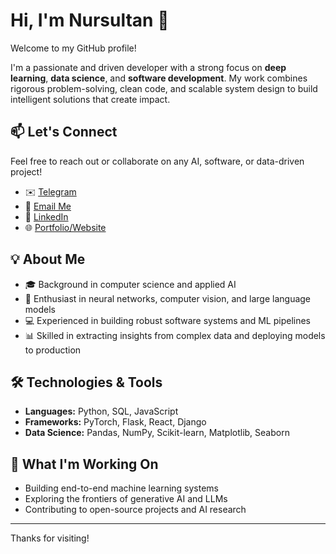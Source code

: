 # Hi, I'm Nursultan 👋

Welcome to my GitHub profile!

I'm a passionate and driven developer with a strong focus on **deep learning**, **data science**, and **software development**. My work combines rigorous problem-solving, clean code, and scalable system design to build intelligent solutions that create impact.

## 📫 Let's Connect

Feel free to reach out or collaborate on any AI, software, or data-driven project!
- ✉️ [Telegram](https://t.me/txleev)
- 📧 [Email Me](mailto:tuleevnursultan@gmail.com)
- 💼 [LinkedIn](https://www.linkedin.com/in/nursultan-tuleev-9a1bb2198/)
- 🌐 [Portfolio/Website](https://txleev.github.io/)

  
## 💡 About Me

- 🎓 Background in computer science and applied AI
- 🧠 Enthusiast in neural networks, computer vision, and large language models
- 💻 Experienced in building robust software systems and ML pipelines
- 📊 Skilled in extracting insights from complex data and deploying models to production

## 🛠️ Technologies & Tools

- **Languages:** Python, SQL, JavaScript
- **Frameworks:** PyTorch, Flask, React, Django
- **Data Science:** Pandas, NumPy, Scikit-learn, Matplotlib, Seaborn

## 🚀 What I'm Working On

- Building end-to-end machine learning systems
- Exploring the frontiers of generative AI and LLMs
- Contributing to open-source projects and AI research


---

Thanks for visiting!
